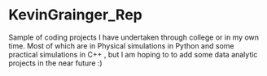 # KevinGrainger_Rep
Sample of coding projects I have undertaken through college or in my own time.
Most of which are in Physical simulations in Python and some practical simulations in C++ , but I am hoping to to add some data analytic projects in the near future :)

